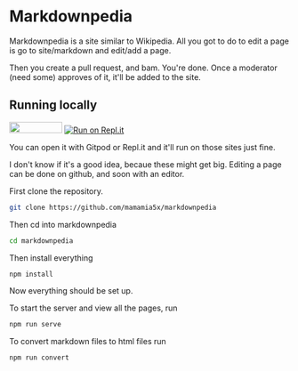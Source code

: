 # Markdownpedia
Markdownpedia is a site similar to Wikipedia. All you got to do to edit a page is go to site/markdown and edit/add a page.

Then you create a pull request, and bam. You're done. Once a moderator (need some) approves of it, it'll be added to the site.

## Running locally
[<img src="https://gitpod.io/button/open-in-gitpod.svg" width="95" height="20" 
/>](https://gitpod.io/from-referrer/)
[![Run on Repl.it](https://repl.it/badge/github/mamamia5x/markdownpedia)](https://repl.it/github/mamamia5x/markdownpedia)

You can open it with Gitpod or Repl.it and it'll run on those sites just fine.

I don't know if it's a good idea, becaue these might get big. Editing a page can be done on github, and soon with an editor.

First clone the repository.
```sh
git clone https://github.com/mamamia5x/markdownpedia
```
Then cd into markdownpedia
```sh
cd markdownpedia
```
Then install everything
```sh
npm install
```
Now everything should be set up.

To start the server and view all the pages, run 
```sh
npm run serve
```
To convert markdown files to html files run
```sh
npm run convert
```
